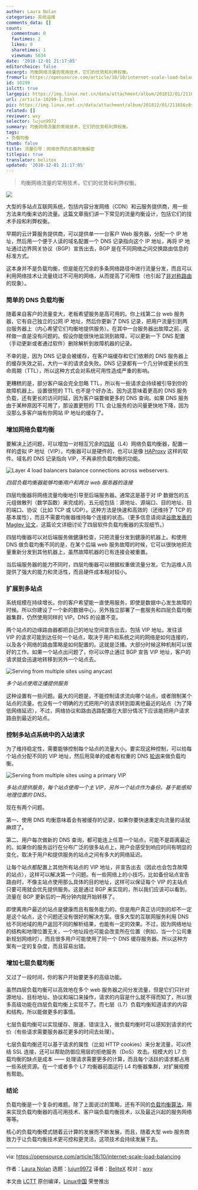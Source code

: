```yaml
---
author: Laura Nolan
categories: 系统运维
comments_data: []
count:
  commentnum: 0
  favtimes: 2
  likes: 0
  sharetimes: 1
  viewnum: 5634
date: '2018-12-01 21:17:05'
editorchoice: false
excerpt: 均衡网络流量的常用技术，它们的优势和利弊权衡。
fromurl: https://opensource.com/article/18/10/internet-scale-load-balancing
id: 10299
islctt: true
largepic: https://img.linux.net.cn/data/attachment/album/201812/01/211656z8svszsmsxmbnmeg.jpg
url: /article-10299-1.html
pic: https://img.linux.net.cn/data/attachment/album/201812/01/211656z8svszsmsxmbnmeg.jpg.thumb.jpg
related: []
reviewer: wxy
selector: lujun9972
summary: 均衡网络流量的常用技术，它们的优势和利弊权衡。
tags:
- 负载均衡
thumb: false
title: 流量引导：网络世界的负载均衡解密
titlepic: true
translator: belitex
updated: '2018-12-01 21:17:05'
---
```



> 
> 均衡网络流量的常用技术，它们的优势和利弊权衡。
> 
> 
> 


![](/data/attachment/album/201812/01/211656z8svszsmsxmbnmeg.jpg)


大型的多站点互联网系统，包括内容分发网络（CDN）和云服务提供商，用一些方法来均衡来访的流量。这篇文章我们讲一下常见的流量均衡设计，包括它们的技术手段和利弊权衡。


早期的云计算服务提供商，可以提供单一一台客户 Web 服务器，分配一个 IP 地址，然后用一个便于人读的域名配置一个 DNS 记录指向这个 IP 地址，再将 IP 地址通过边界网关协议（BGP）宣告出去，BGP 是在不同网络之间交换路由信息的标准方式。


这本身并不是负载均衡，但是能在冗余的多条网络路径中进行流量分发，而且可以利用网络技术让流量绕过不可用的网络，从而提高了可用性（也引起了[非对称路由](https://www.noction.com/blog/bgp-and-asymmetric-routing)的现象）。


### 简单的 DNS 负载均衡


随着来自客户的流量变大，老板希望服务是高可用的。你上线第二台 web 服务器，它有自己独立的公网 IP 地址，然后你更新了 DNS 记录，把用户流量引到两台服务器上（内心希望它们均衡地提供服务）。在其中一台服务器出故障之前，这样做一直是没有问题的。假设你能很快地监测到故障，可以更新一下 DNS 配置（手动更新或者通过软件）删除解析到故障机器的记录。


不幸的是，因为 DNS 记录会被缓存，在客户端缓存和它们依赖的 DNS 服务器上的缓存失效之前，大约一半的请求会失败。DNS 记录都有一个几分钟或更长的生命周期（TTL），所以这种方式会对系统可用性造成严重的影响。


更糟糕的是，部分客户端会完全忽略 TTL，所以有一些请求会持续被引导到你的故障机器上。设置很短的 TTL 也不是个好办法，因为这意味着更高的 DNS 服务负载，还有更长的访问时延，因为客户端要做更多的 DNS 查询。如果 DNS 服务由于某种原因不可用了，那设置更短的 TTL 会让服务的访问量更快地下降，因为没那么多客户端有你网站 IP 地址的缓存了。


### 增加网络负载均衡


要解决上述问题，可以增加一对相互冗余的[四层](https://en.wikipedia.org/wiki/Transport_layer)（L4）网络负载均衡器，配置一样的虚拟 IP 地址（VIP）。均衡器可以是硬件的，也可以是像 [HAProxy](https://www.haproxy.com/blog/failover-and-worst-case-management-with-haproxy/) 这样的软件。域名的 DNS 记录指向 VIP，不再承担负载均衡的功能。


![Layer 4 load balancers balance connections across webservers.](/data/attachment/album/201812/01/211709jvbeia7aeb8y00e0.png "Layer 4 load balancers balance connections across webservers.")


*四层负载均衡器能够均衡用户和两台 web 服务器的连接*


四层均衡器将网络流量均衡地引导至后端服务器。通常这是基于对 IP 数据包的五元组做散列（数学函数）来完成的，五元组包括：源地址、源端口、目的地址、目的端口、协议（比如 TCP 或 UDP）。这种方法是快速和高效的（还维持了 TCP 的基本属性），而且不需要均衡器维持每个连接的状态。（更多信息请阅读[谷歌发表的 Maglev 论文](https://ai.google/research/pubs/pub44824)，这篇论文详细讨论了四层软件负载均衡器的实现细节。）


四层均衡器可以对后端服务做健康检查，只把流量分发到健康的机器上。和使用 DNS 做负载均衡不同的是，在某个后端 web 服务故障的时候，它可以很快地把流量重新分发到其他机器上，虽然故障机器的已有连接会被重置。


当后端服务器的能力不同时，四层均衡器可以根据权重做流量分发。它为运维人员提供了强大的能力和灵活性，而且硬件成本相对较小。


### 扩展到多站点


系统规模在持续增长。你的客户希望能一直使用服务，即使是数据中心发生故障的时候。所以你建设了一个新的数据中心，另外独立部署了一套服务和四层负载均衡器集群，仍然使用同样的 VIP。DNS 的设置不变。


两个站点的边缘路由器都把自己的地址空间宣告出去，包括 VIP 地址。发往该 VIP 的请求可能到达任何一个站点，取决于用户和系统之间的网络是如何连接的，以及各个网络的路由策略是如何配置的。这就是泛播。大部分时候这种机制可以很好的工作。如果一个站点出问题了，你可以停止通过 BGP 宣告 VIP 地址，客户的请求就会迅速地转移到另外一个站点去。


![Serving from multiple sites using anycast](/data/attachment/album/201812/01/211710y5okie6y4ezak5ni.png "Serving from multiple sites using anycast")


*多个站点使用泛播提供服务*


这种设置有一些问题。最大的问题是，不能控制请求流向哪个站点，或者限制某个站点的流量。也没有一个明确的方式把用户的请求转到距离他最近的站点（为了降低网络延迟），不过，网络协议和路由选路配置在大部分情况下应该能把用户请求路由到最近的站点。


### 控制多站点系统中的入站请求


为了维持稳定性，需要能够控制每个站点的流量大小。要实现这种控制，可以给每个站点分配不同的 VIP 地址，然后用简单的或者有权重的 DNS [轮询](https://en.wikipedia.org/wiki/Round-robin_scheduling)来做负载均衡。


![Serving from multiple sites using a primary VIP](/data/attachment/album/201812/01/211712mpupfqw9ihqwep82.png "Serving from multiple sites using a primary VIP")


*多站点提供服务，每个站点使用一个主 VIP，另外一个站点作为备份。基于能感知地理位置的 DNS。*


现在有两个问题。


第一、使用 DNS 均衡意味着会有被缓存的记录，如果你要快速重定向流量的话就麻烦了。


第二、用户每次做新的 DNS 查询，都可能连上任意一个站点，可能不是距离最近的。如果你的服务运行在分布广泛的很多站点上，用户会感受到响应时间有明显的变化，取决于用户和提供服务的站点之间有多大的网络延迟。


让每个站点都配置上其他所有站点的 VIP 地址，并宣告出去（因此也会包含故障的站点），这样可以解决第一个问题。有一些网络上的小技巧，比如备份站点宣告路由时，不像主站点使用那么具体的目的地址，这样可以保证每个 VIP 的主站点只要可用就会优先提供服务。这是通过 BGP 来实现的，所以我们应该可以看到，流量在 BGP 更新后的一两分钟内就开始转移了。


即使离用户最近的站点是健康而且有服务能力的，但是用户真正访问到的却不一定是这个站点，这个问题还没有很好的解决方案。很多大型的互联网服务利用 DNS 给不同地域的用户返回不同的解析结果，也能有一定的效果。不过，因为网络地址的结构和地理位置无关，一个地址段也可能会改变所在位置（例如，当一个公司重新规划网络时），而且很多用户可能使用了同一个 DNS 缓存服务器。所以这种方案有一定的复杂度，而且容易出错。


### 增加七层负载均衡


又过了一段时间，你的客户开始要更多的高级功能。


虽然四层负载均衡可以高效地在多个 web 服务器之间分发流量，但是它们只针对源地址、目标地址、协议和端口来操作，请求的内容是什么就不得而知了，所以很多高级功能在四层负载均衡上实现不了。而七层（L7）负载均衡知道请求的内容和结构，所以能做更多的事情。


七层负载均衡可以实现缓存、限速、错误注入，做负载均衡时可以感知到请求的代价（有些请求需要服务器花更多的时间去处理）。


七层负载均衡还可以基于请求的属性（比如 HTTP cookies）来分发流量，可以终结 SSL 连接，还可以帮助防御应用层的拒绝服务（DoS）攻击。规模大的 L7 负载均衡的缺点是成本 —— 处理请求需要更多的计算，而且每个活跃的请求都占用一些系统资源。在一个或者多个 L7 均衡器前面运行 L4 均衡器集群，对扩展规模有帮助。


### 结论


负载均衡是一个复杂的难题。除了上面说过的策略，还有不同的[负载均衡算法](https://medium.com/netflix-techblog/netflix-edge-load-balancing-695308b5548c)，用来实现负载均衡器的高可用技术、客户端负载均衡技术，以及最近兴起的服务网络等等。


核心的负载均衡模式随着云计算的发展而不断发展，而且，随着大型 web 服务商致力于让负载均衡技术更可控和更灵活，这项技术会持续发展下去。




---


via: <https://opensource.com/article/18/10/internet-scale-load-balancing>


作者：[Laura Nolan](https://opensource.com/users/lauranolan) 选题：[lujun9972](https://github.com/lujun9972) 译者：[BeliteX](https://github.com/belitex) 校对：[wxy](https://github.com/wxy)


本文由 [LCTT](https://github.com/LCTT/TranslateProject) 原创编译，[Linux中国](https://linux.cn/) 荣誉推出